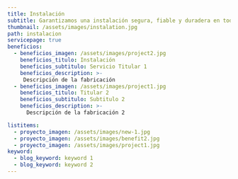 ```yaml
---
title: Instalación
subtitle: Garantizamos una instalación segura, fiable y duradera en todos nuestros productos con materiales y profesionales cualificados.
thumbnail: /assets/images/instalation.jpg
path: instalacion
servicepage: true
beneficios:
  - beneficios_imagen: /assets/images/project2.jpg
    beneficios_titulo: Instalación
    beneficios_subtitulo: Servicio Titular 1
    beneficios_description: >-
     Descripción de la fabricación
  - beneficios_imagen: /assets/images/project1.jpg
    beneficios_titulo: Titular 2
    beneficios_subtitulo: Subtitulo 2
    beneficios_description: >-
      Descripción de la fabricación 2

listitems:
  - proyecto_imagen: /assets/images/new-1.jpg
  - proyecto_imagen: /assets/images/benefit2.jpg
  - proyecto_imagen: /assets/images/project1.jpg
keyword:
  - blog_keyword: keyword 1
  - blog_keyword: keyword 2
---
```

